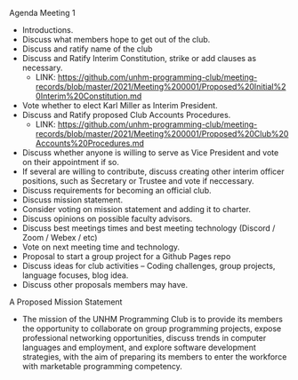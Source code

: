 Agenda Meeting 1
-	Introductions.
-	Discuss what members hope to get out of the club.
-   Discuss and ratify name of the club
-	Discuss and Ratify Interim Constitution, strike or add clauses as necessary.
    - LINK: https://github.com/unhm-programming-club/meeting-records/blob/master/2021/Meeting%200001/Proposed%20Initial%20Interim%20Constitution.md
-	Vote whether to elect Karl Miller as Interim President.
-	Discuss and Ratify proposed Club Accounts Procedures.
    - LINK: https://github.com/unhm-programming-club/meeting-records/blob/master/2021/Meeting%200001/Proposed%20Club%20Accounts%20Procedures.md
-	Discuss whether anyone is willing to serve as Vice President and vote on their appointment if so.
-	If several are willing to contribute, discuss creating other interim officer positions, such as Secretary or Trustee and vote if neccessary. 
-   Discuss requirements for becoming an official club.
-	Discuss mission statement.
-	Consider voting on mission statement and adding it to charter.
-	Discuss opinions on possible faculty advisors.
-	Discuss best meetings times and best meeting technology (Discord / Zoom / Webex / etc)
-	Vote on next meeting time and technology.
-	Proposal to start a group project for a Github Pages repo
-	Discuss ideas for club activities – Coding challenges, group projects, language focuses, blog idea.
-   Discuss other proposals members may have.


A Proposed Mission Statement

- 	The mission of the UNHM Programming Club is to provide its members the opportunity to collaborate on group programming projects, expose professional networking opportunities, discuss trends in computer languages and employment, and explore software development strategies, with the aim of preparing its members to enter the workforce with marketable programming competency.